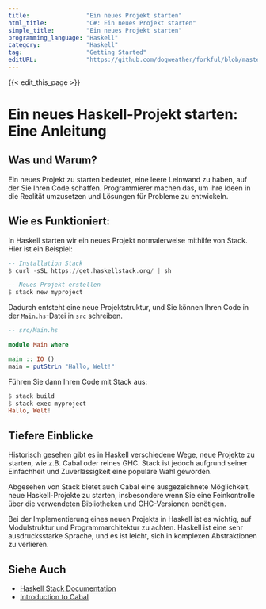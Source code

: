 ```yaml
---
title:                "Ein neues Projekt starten"
html_title:           "C#: Ein neues Projekt starten"
simple_title:         "Ein neues Projekt starten"
programming_language: "Haskell"
category:             "Haskell"
tag:                  "Getting Started"
editURL:              "https://github.com/dogweather/forkful/blob/master/content/de/haskell/starting-a-new-project.md"
---
```


{{< edit_this_page >}}

# Ein neues Haskell-Projekt starten: Eine Anleitung

## Was und Warum?

Ein neues Projekt zu starten bedeutet, eine leere Leinwand zu haben, auf der Sie Ihren Code schaffen. Programmierer machen das, um ihre Ideen in die Realität umzusetzen und Lösungen für Probleme zu entwickeln.

## Wie es Funktioniert:

In Haskell starten wir ein neues Projekt normalerweise mithilfe von Stack. Hier ist ein Beispiel:

```Haskell
-- Installation Stack
$ curl -sSL https://get.haskellstack.org/ | sh

-- Neues Projekt erstellen
$ stack new myproject
```
Dadurch entsteht eine neue Projektstruktur, und Sie können Ihren Code in der `Main.hs`-Datei in `src` schreiben.

```Haskell
-- src/Main.hs

module Main where

main :: IO ()
main = putStrLn "Hallo, Welt!"
```

Führen Sie dann Ihren Code mit Stack aus:

```Haskell
$ stack build
$ stack exec myproject
Hallo, Welt!
```

## Tiefere Einblicke

Historisch gesehen gibt es in Haskell verschiedene Wege, neue Projekte zu starten, wie z.B. Cabal oder reines GHC. Stack ist jedoch aufgrund seiner Einfachheit und Zuverlässigkeit eine populäre Wahl geworden.

Abgesehen von Stack bietet auch Cabal eine ausgezeichnete Möglichkeit, neue Haskell-Projekte zu starten, insbesondere wenn Sie eine Feinkontrolle über die verwendeten Bibliotheken und GHC-Versionen benötigen.

Bei der Implementierung eines neuen Projekts in Haskell ist es wichtig, auf Modulstruktur und Programmarchitektur zu achten. Haskell ist eine sehr ausdrucksstarke Sprache, und es ist leicht, sich in komplexen Abstraktionen zu verlieren.

## Siehe Auch

- [Haskell Stack Documentation](https://docs.haskellstack.org/en/stable/README)
- [Introduction to Cabal](https://www.haskell.org/cabal/users-guide/intro.html)